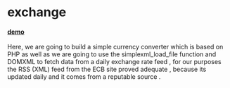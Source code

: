 # exchange

<a href='https://www.phpsolutions.org/2018/03/29/currency-converter-using-php-simple-xml-load-file-jquiry-bootstrap/' target='blanc_'><b>demo</b></a>
<br/>
<br/>
Here, we are going to build a simple currency converter which is based on PHP as well as we are going to use the simplexml_load_file function and DOMXML to fetch data  from  a  daily exchange rate feed , for our purposes the RSS (XML) feed from the ECB site proved adequate , because its updated daily and it comes from a reputable source .

